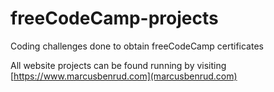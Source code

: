 # freeCodeCamp-projects
Coding challenges done to obtain freeCodeCamp certificates

All website projects can be found running by visiting [https://www.marcusbenrud.com](marcusbenrud.com)
